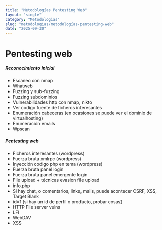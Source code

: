 ```yaml
---
title: "Metodologías Pentesting Web"
layout: "single"
category: "Metodologias"
slug: "metodologias/metodologías-pentesting-web"
date: "2025-09-30"
---
```


# Pentesting web

##### Reconocimiento inicial
* Escaneo con nmap
* Whatweb
* Fuzzing y sub-fuzzing
* Fuzzing subdominios
* Vulnerabilidades http con nmap, nikto
* Ver codigo fuente de ficheros interesantes
* Enumeración cabeceras (en ocasiones se puede ver el dominio de virtualhosting)
* Enumeración emails
* Wpscan

##### Pentesting web
* Ficheros interesantes (wordpress)
* Fuerza bruta xmlrpc (wordpress)
* Inyección codigo php en tema (wordpress)
* Fuerza bruta panel login
* Fuerza bruta panel emergente login
* File upload + técnicas evasion file upload 
* info.php
* Si hay chat, o comentarios, links, mails, puede acontecer CSRF, XSS, Target Blank
* id=1 (si hay un id de perfil o producto, probar cosas)
* HTTP File server vulns
* LFI
* WebDAV
* XSS
